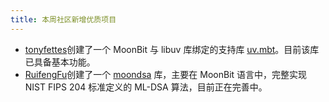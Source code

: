 ```yaml
---
title: 本周社区新增优质项目
---
```

- [tonyfettes](https://github.com/tonyfettes)创建了一个 MoonBit 与 libuv 库绑定的支持库 [uv.mbt](https://github.com/moonbit-community/uv.mbt)。目前该库已具备基本功能。
- [RuifengFu](https://github.com/RuifengFu)创建了一个 [moondsa](https://github.com/moonbit-community/moondsa) 库，主要在 MoonBit 语言中，完整实现 NIST FIPS 204 标准定义的 ML-DSA 算法，目前正在完善中。
